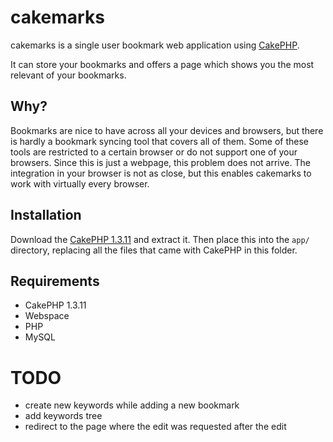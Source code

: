 cakemarks
=========

cakemarks is a single user bookmark web application using
[CakePHP](http://cakephp.org).

It can store your bookmarks and offers a page which shows you the most relevant
of your bookmarks.


Why?
----

Bookmarks are nice to have across all your devices and browsers, but there is
hardly a bookmark syncing tool that covers all of them. Some of these tools are
restricted to a certain browser or do not support one of your browsers. Since
this is just a webpage, this problem does not arrive. The integration in your
browser is not as close, but this enables cakemarks to work with virtually
every browser.


Installation
------------

Download the [CakePHP
1.3.11](https://github.com/cakephp/cakephp/zipball/1.3.11) and extract it. Then
place this into the `app/` directory, replacing all the files that came with
CakePHP in this folder.


Requirements
------------

* CakePHP 1.3.11
* Webspace
* PHP
* MySQL


TODO
====

* create new keywords while adding a new bookmark
* add keywords tree
* redirect to the page where the edit was requested after the edit
